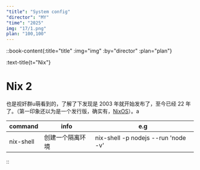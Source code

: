 ```yaml
---
"title": "System config"
"director": "MY"
"time": "2025"
img: "17/1.png"
plan: "100,100"
---
```


::book-content{:title="title" :img="img" :by="director" :plan="plan"}

:text-title{t="Nix"}
# Nix 2

也是视奸群u萌看到的，了解了下发现是 2003 年就开始发布了，至今已经 22 年了。（第一印象还以为是一个发行版，确实有，[NixOS](https://nixos.org/)）。a


| command | info | e.g |
| --- | --- | --- |
| nix-shell | 创建一个隔离环境 | nix-shell -p nodejs --run 'node -v' |

::
